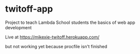 # twitoff-app
Project to teach Lambda School students the basics of web app development

Live at https://mikexie-twitoff.herokuapp.com/

but not working yet because procfile isn't finished 
